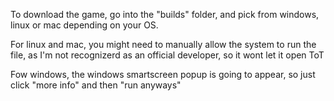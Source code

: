 To download the game, go into the "builds" folder, and pick from windows, linux or mac depending on your OS.

For linux and mac, you might need to manually allow the system to run the file, as I'm not recognizerd as an official developer, so it wont let it open ToT

Fow windows, the windows smartscreen popup is going to appear, so just click "more info" and then "run anyways"
